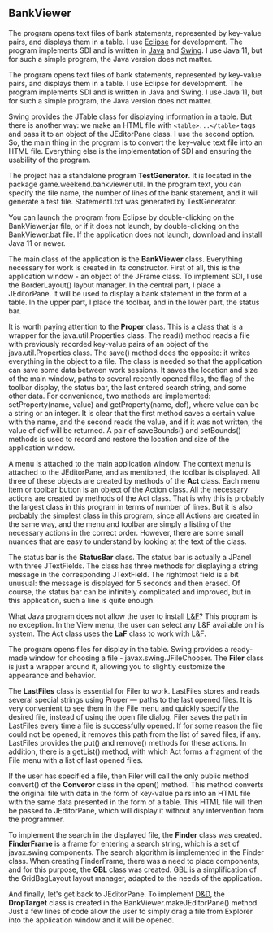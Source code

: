 ## BankViewer

The program opens text files of bank statements, represented by key-value pairs, and displays them in a table. I use [Eclipse](https://www.eclipse.org/) for development. The program implements SDI and is written in [Java](https://docs.oracle.com/javase/tutorial/index.html) and [Swing](https://docs.oracle.com/javase/tutorial/uiswing/index.html). I use Java 11, but for such a simple program, the Java version does not matter.

The program opens text files of bank statements, represented by key-value pairs, and displays them in a table. I use Eclipse for development. The program implements SDI and is written in Java and Swing. I use Java 11, but for such a simple program, the Java version does not matter.

Swing provides the JTable class for displaying information in a table. But there is another way: we make an HTML file with `<table>...</table>` tags and pass it to an object of the JEditorPane class. I use the second option. So, the main thing in the program is to convert the key-value text file into an HTML file. Everything else is the implementation of SDI and ensuring the usability of the program.

The project has a standalone program **TestGenerator**. It is located in the package game.weekend.bankviewer.util. In the program text, you can specify the file name, the number of lines of the bank statement, and it will generate a test file. Statement1.txt was generated by TestGenerator.

You can launch the program from Eclipse by double-clicking on the BankViewer.jar file, or if it does not launch, by double-clicking on the BankViewer.bat file. If the application does not launch, download and install Java 11 or newer.

The main class of the application is the **BankViewer** class. Everything necessary for work is created in its constructor. First of all, this is the application window - an object of the JFrame class. To implement SDI, I use the BorderLayout() layout manager. In the central part, I place a JEditorPane. It will be used to display a bank statement in the form of a table. In the upper part, I place the toolbar, and in the lower part, the status bar.

It is worth paying attention to the **Proper** class. This is a class that is a wrapper for the java.util.Properties class. The read() method reads a file with previously recorded key-value pairs of an object of the java.util.Properties class. The save() method does the opposite: it writes everything in the object to a file. The class is needed so that the application can save some data between work sessions. It saves the location and size of the main window, paths to several recently opened files, the flag of the toolbar display, the status bar, the last entered search string, and some other data. For convenience, two methods are implemented: setProperty(name, value) and getProperty(name, def), where value can be a string or an integer. It is clear that the first method saves a certain value with the name, and the second reads the value, and if it was not written, the value of def will be returned. A pair of saveBounds() and setBounds() methods is used to record and restore the location and size of the application window.

A menu is attached to the main application window. The context menu is attached to the JEditorPane, and as mentioned, the toolbar is displayed. All three of these objects are created by methods of the **Act** class. Each menu item or toolbar button is an object of the Action class. All the necessary actions are created by methods of the Act class. That is why this is probably the largest class in this program in terms of number of lines. But it is also probably the simplest class in this program, since all Actions are created in the same way, and the menu and toolbar are simply a listing of the necessary actions in the correct order. However, there are some small nuances that are easy to understand by looking at the text of the class.

The status bar is the **StatusBar** class. The status bar is actually a JPanel with three JTextFields. The class has three methods for displaying a string message in the corresponding JTextField. The rightmost field is a bit unusual: the message is displayed for 5 seconds and then erased. Of course, the status bar can be infinitely complicated and improved, but in this application, such a line is quite enough.

What Java program does not allow the user to install [L&F](https://en.wikipedia.org/wiki/Look_and_feel)? This program is no exception. In the View menu, the user can select any L&F available on his system. The Act class uses the **LaF** class to work with L&F.

The program opens files for display in the table. Swing provides a ready-made window for choosing a file - javax.swing.JFileChooser. The **Filer** class is just a wrapper around it, allowing you to slightly customize the appearance and behavior.

The **LastFiles** class is essential for Filer to work. LastFiles stores and reads several special strings using Proper — paths to the last opened files. It is very convenient to see them in the File menu and quickly specify the desired file, instead of using the open file dialog. Filer saves the path in LastFiles every time a file is successfully opened. If for some reason the file could not be opened, it removes this path from the list of saved files, if any. LastFiles provides the put() and remove() methods for these actions. In addition, there is a getList() method, with which Act forms a fragment of the File menu with a list of last opened files.

If the user has specified a file, then Filer will call the only public method convert() of the **Converor** class in the open() method. This method converts the original file with data in the form of key-value pairs into an HTML file with the same data presented in the form of a table. This HTML file will then be passed to JEditorPane, which will display it without any intervention from the programmer.

To implement the search in the displayed file, the **Finder** class was created. **FinderFrame** is a frame for entering a search string, which is a set of javax.swing components. The search algorithm is implemented in the Finder class. When creating FinderFrame, there was a need to place components, and for this purpose, the **GBL** class was created. GBL is a simplification of the GridBagLayout layout manager, adapted to the needs of the application.

And finally, let's get back to JEditorPane. To implement [D&D](https://en.wikipedia.org/wiki/drag_and_drop), the **DropTarget** class is created in the BankViewer.makeJEditorPane() method. Just a few lines of code allow the user to simply drag a file from Explorer into the application window and it will be opened.
